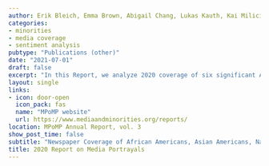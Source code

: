 ```yaml
---
author: Erik Bleich, Emma Brown, Abigail Chang, Lukas Kauth, Kai Milici, Nicolas Pantelick, Emily Wander, Maurits van der Veen
categories:
- minorities
- media coverage
- sentiment analysis
pubtype: "Publications (other)"
date: "2021-07-01"
draft: false
excerpt: "In this Report, we analyze 2020 coverage of six significant American racial, ethnic, or religious groups: African Americans, Asian Americans, Native Americans, Latinos, Jews, and Muslims. Latinos and African Americans are the largest of these groups, constituting approximately 19% and 13% of the US population, respectively. Asian Americans are the next most numerous, at roughly 6%. Native Americans, Jews, and Muslims each make up approximately 1-2% of the American population. We address key questions about media coverage of these groups: Are some mentioned more frequently in US newspapers than others? How positive or negative is coverage of these groups, and why? How does 2020 compare to earlier years in terms of the amount and tone of coverage? What themes are present in the reporting of all six groups, and which were distinctive to each in 2020? In brief, our analyses show that coverage of African Americans stands out as being the most frequent and that of Muslims as the most negative, both by a wide margin."
layout: single
links:
- icon: door-open
  icon_pack: fas
  name: "MPoMP website"
  url: https://www.mediaandminorities.org/reports/
location: MPoMP Annual Report, vol. 3
show_post_time: false
subtitle: "Newspaper Coverage of African Americans, Asian Americans, Native Americans, Latinos, Jews, and Muslims"
title: 2020 Report on Media Portrayals
---
```




